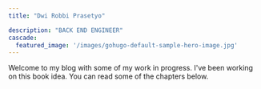 ```yaml
---
title: "Dwi Robbi Prasetyo"

description: "BACK END ENGINEER"
cascade:
  featured_image: '/images/gohugo-default-sample-hero-image.jpg'
---
```

Welcome to my blog with some of my work in progress. I've been working on this book idea. You can read some of the chapters below.
